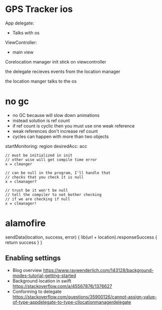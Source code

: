 # GPS Tracker ios

App delegate:

- Talks with os

ViewController:

- main view

Corelocation manager
init
stick on viewcontroller

the delegate recieves events from the location manager

the location manger talks to the os

# no gc
- no GC because will slow down animations
- instead solution is ref count
- if ref count is cyclic then you must use one weak reference
- weak references don't increase ref count
- cycles can happen with more than two objects

startMonitoring: region desiredAcc: acc

    // must be initialized in init
    // other wise will get compile time error
    x = clmanger

    // can be null in the program, I'll handle that
    // checks that you check it is null
    x = clmanager?

    // trust be it won't be null
    // tell the compiler to not bother checking 
    // if we are checking if null
    x = clmanager!

# alamofire

sendData(location, success, error) {
    lib(url + location).responseSuccess {
        return success
    }
}


## Enabling settings

- Blog overview https://www.raywenderlich.com/143128/background-modes-tutorial-getting-started
- Background location in swift https://stackoverflow.com/a/45567876/1376627
- Conforming to delegate https://stackoverflow.com/questions/35900126/cannot-assign-value-of-type-appdelegate-to-type-cllocationmanagerdelegate
